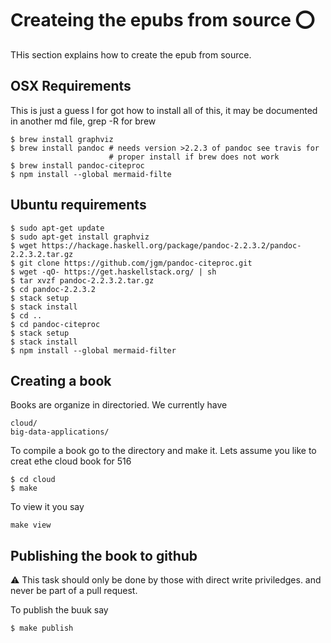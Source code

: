 # Createing the epubs from source :o:

THis section explains how to create the epub from source.

## OSX Requirements

This is just a guess I for got how to install all of this, it may be documented in another md file, grep -R for brew

```
$ brew install graphviz
$ brew install pandoc # needs version >2.2.3 of pandoc see travis for
                      # proper install if brew does not work
$ brew install pandoc-citeproc
$ npm install --global mermaid-filte                      
```

## Ubuntu requirements

```
$ sudo apt-get update
$ sudo apt-get install graphviz
$ wget https://hackage.haskell.org/package/pandoc-2.2.3.2/pandoc-2.2.3.2.tar.gz
$ git clone https://github.com/jgm/pandoc-citeproc.git
$ wget -qO- https://get.haskellstack.org/ | sh
$ tar xvzf pandoc-2.2.3.2.tar.gz
$ cd pandoc-2.2.3.2
$ stack setup
$ stack install
$ cd ..
$ cd pandoc-citeproc
$ stack setup
$ stack install
$ npm install --global mermaid-filter
```

## Creating a book

Books are organize in directoried. We currently have

```
cloud/
big-data-applications/
```

To compile a book go to the directory and make it. Lets assume you like to creat ethe cloud book for 516

```
$ cd cloud
$ make
```

To view it you say

```
make view
```

## Publishing the book to github

:warning: This task should only be done by those with direct write priviledges. and never be part of a pull request.

To publish the buuk say

```
$ make publish
```
